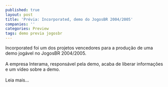 ```yaml
---
published: true
layout: post
title: 'Prévia: Incorporated, demo do JogosBR 2004/2005'
companies: ''
categories: Preview
tags: demo previa jogosbr
---
```

Incorporated foi um dos projetos vencedores para a produção de uma demo jogável no JogosBR 2004/2005.<br /><br />A empresa Interama, responsável pela demo, acaba de liberar informações e um vídeo sobre a demo.<br /><br />Leia mais...

